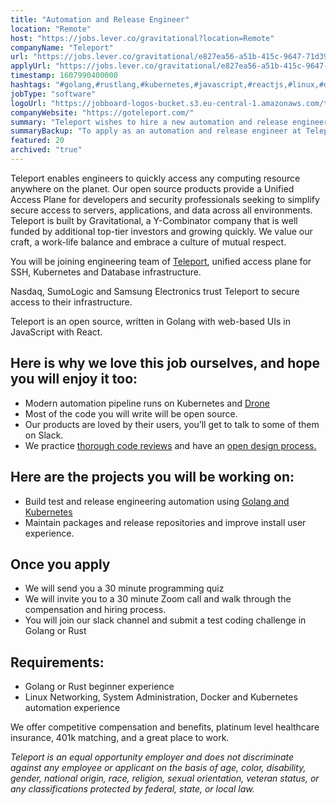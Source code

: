 ```yaml
---
title: "Automation and Release Engineer"
location: "Remote"
host: "https://jobs.lever.co/gravitational?location=Remote"
companyName: "Teleport"
url: "https://jobs.lever.co/gravitational/e827ea56-a51b-415c-9647-71d3918204c2"
applyUrl: "https://jobs.lever.co/gravitational/e827ea56-a51b-415c-9647-71d3918204c2/apply"
timestamp: 1607990400000
hashtags: "#golang,#rustlang,#kubernetes,#javascript,#reactjs,#linux,#docker,#ui/ux"
jobType: "software"
logoUrl: "https://jobboard-logos-bucket.s3.eu-central-1.amazonaws.com/teleport"
companyWebsite: "https://goteleport.com/"
summary: "Teleport wishes to hire a new automation and release engineer. If you have golang or Rust beginner experience, consider applying."
summaryBackup: "To apply as an automation and release engineer at Teleport, you preferably need to have some knowledge of: #golang, #rustlang, #kubernetes."
featured: 20
archived: "true"
---
```


Teleport enables engineers to quickly access any computing resource anywhere on the planet. Our open source products provide a Unified Access Plane for developers and security professionals seeking to simplify secure access to servers, applications, and data across all environments. Teleport is built by Gravitational, a Y-Combinator company that is well funded by additional top-tier investors and growing quickly. We value our craft, a work-life balance and embrace a culture of mutual respect.

You will be joining engineering team of [Teleport](https://github.com/gravitational/teleport), unified access plane for SSH, Kubernetes and Database infrastructure.

Nasdaq, SumoLogic and Samsung Electronics trust Teleport to secure access to their infrastructure.

Teleport is an open source, written in Golang with web-based UIs in JavaScript with React.

## Here is why we love this job ourselves, and hope you will enjoy it too:

*   Modern automation pipeline runs on Kubernetes and [Drone](https://drone.io)
*   Most of the code you will write will be open source.
*   Our products are loved by their users, you’ll get to talk to some of them on Slack.
*   We practice [thorough code reviews](https://github.com/gravitational/teleport/pull/4769) and have an [open design process.](https://github.com/gravitational/teleport/tree/master/rfd)

## Here are the projects you will be working on:

*   Build test and release engineering automation using [Golang and Kubernetes](https://github.com/gravitational/teleport/issues?q=is%3Aissue+is%3Aopen+label%3Arelease-engineering)
*   Maintain packages and release repositories and improve install user experience.

## Once you apply

*   We will send you a 30 minute programming quiz
*   We will invite you to a 30 minute Zoom call and walk through the compensation and hiring process.
*   You will join our slack channel and submit a test coding challenge in Golang or Rust

## Requirements:

*   Golang or Rust beginner experience
*   Linux Networking, System Administration, Docker and Kubernetes automation experience

We offer competitive compensation and benefits, platinum level healthcare insurance, 401k matching, and a great place to work.

_Teleport is an equal opportunity employer and does not discriminate against any employee or applicant on the basis of age, color, disability, gender, national origin, race, religion, sexual orientation, veteran status, or any classifications protected by federal, state, or local law._

